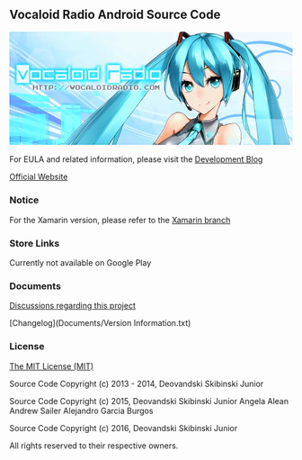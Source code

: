## Vocaloid Radio Android Source Code
![](/Documents/VocaloidRadioLogo.jpg)

For EULA and related information, please visit the [Development Blog](http://www.vocaloidradioapp.blogspot.com/)

[Official Website](http://vocaloidradio.com/)

### Notice

For the Xamarin version, please refer to the [Xamarin branch](https://github.com/Deovandski/Vocaloid_Radio_Android/tree/Xamarin)

### Store Links

Currently not available on Google Play

### Documents
[Discussions regarding this project](Documents/Discussions.md)

[Changelog](Documents/Version Information.txt)

### License
[The MIT License (MIT)](Documents/LICENSE.md)

Source Code Copyright (c) 2013 - 2014, Deovandski Skibinski Junior

Source Code Copyright (c) 2015,
Deovandski Skibinski Junior
Angela Alean
Andrew Sailer
Alejandro Garcia Burgos

Source Code Copyright (c) 2016, Deovandski Skibinski Junior

All rights reserved to their respective owners.
